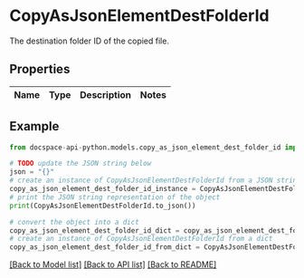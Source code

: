 # CopyAsJsonElementDestFolderId
The destination folder ID of the copied file.

## Properties

Name | Type | Description | Notes
------------ | ------------- | ------------- | -------------

## Example

```python
from docspace-api-python.models.copy_as_json_element_dest_folder_id import CopyAsJsonElementDestFolderId

# TODO update the JSON string below
json = "{}"
# create an instance of CopyAsJsonElementDestFolderId from a JSON string
copy_as_json_element_dest_folder_id_instance = CopyAsJsonElementDestFolderId.from_json(json)
# print the JSON string representation of the object
print(CopyAsJsonElementDestFolderId.to_json())

# convert the object into a dict
copy_as_json_element_dest_folder_id_dict = copy_as_json_element_dest_folder_id_instance.to_dict()
# create an instance of CopyAsJsonElementDestFolderId from a dict
copy_as_json_element_dest_folder_id_from_dict = CopyAsJsonElementDestFolderId.from_dict(copy_as_json_element_dest_folder_id_dict)
```
[[Back to Model list]](../README.md#documentation-for-models) [[Back to API list]](../README.md#documentation-for-api-endpoints) [[Back to README]](../README.md)


